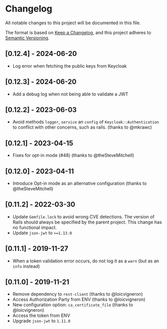 # Changelog

All notable changes to this project will be documented in this file.

The format is based on [Keep a Changelog](https://keepachangelog.com/en/1.0.0/),
and this project adheres to [Semantic Versioning](https://semver.org/spec/v2.0.0.html).

## [0.12.4] - 2024-06-20

* Log error when fetching the public keys from Keycloak

## [0.12.3] - 2024-06-20

* Add a debug log when not being able to validate a JWT

## [0.12.2] - 2023-06-03

* Avoid methods `logger`, `service` an `config` of `Keycloak::Authentication` to conflict with other concerns, such as rails. (thanks to @mkrawc)

## [0.12.1] - 2023-04-15

* Fixes for opt-in mode (#48) (thanks to @theSteveMitchell)

## [0.12.0] - 2023-04-11

* Introduce Opt-in mode as an alternative configuration (thanks to @theSteveMitchell)

## [0.11.2] - 2022-03-30

* Update `Gemfile.lock` to avoid wrong CVE detections. The version of Rails should always be specified by the parent project. This change has no functional impact.
* Update `json-jwt` to `>=1.13.0`

## [0.11.1] - 2019-11-27

* When a token validation error occurs, do not log it as a `warn` (but as an `info` instead)

## [0.11.0] - 2019-11-21

* Remove dependency to `rest-client` (thanks to @loicvigneron)
* Access Authorization Party from ENV (thanks to @loicvigneron)
* New configuration option: `ca_certificate_file` (thanks to @loicvigneron)
* Access the token from ENV
* Upgrade `json-jwt` to `1.11.0`